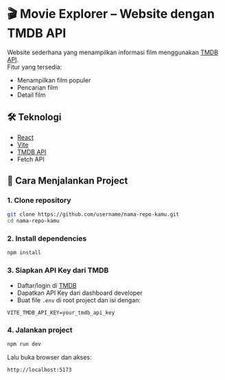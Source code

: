 # 🎬 Movie Explorer – Website dengan TMDB API

Website sederhana yang menampilkan informasi film menggunakan [TMDB API](https://developer.themoviedb.org/).  
Fitur yang tersedia:

- Menampilkan film populer
- Pencarian film
- Detail film

## 🛠️ Teknologi

- [React](https://react.dev/)
- [Vite](https://vitejs.dev/)
- [TMDB API](https://developer.themoviedb.org/)
- Fetch API 

## 🚀 Cara Menjalankan Project

### 1. Clone repository

```bash
git clone https://github.com/username/nama-repo-kamu.git
cd nama-repo-kamu
```

### 2. Install dependencies

```bash
npm install
```

### 3. Siapkan API Key dari TMDB

- Daftar/login di [TMDB](https://www.themoviedb.org/)
- Dapatkan API Key dari dashboard developer
- Buat file `.env` di root project dan isi dengan:

```env
VITE_TMDB_API_KEY=your_tmdb_api_key
```

### 4. Jalankan project

```bash
npm run dev
```

Lalu buka browser dan akses:

```
http://localhost:5173
```


